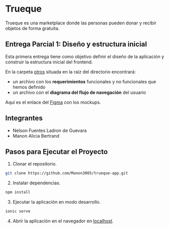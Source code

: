 # Trueque

Trueque es una marketplace donde las personas pueden donar y recibir objetos de forma gratuita.

## Entrega Parcial 1: Diseño y estructura inicial

Esta primera entrega tiene como objetivo definir el diseño de la aplicación y construir la estructura inicial del frontend.

En la carpeta [otros](./otros) situada en la raíz del directorio encontrará:
- un archivo con los **requerimientos** funcionales y no funcionales que hemos definido
- un archivo con el **diagrama del flujo de navegación** del usuario

Aquí es el enlace del [Figma](https://www.figma.com/design/QyCNtTY6XdMopfxlKUff8p/Mockups?node-id=0-1&p=f&t=oAyGktkurYPzOA1O-0) con los mockups.

## Integrantes
- Nelson Fuentes Ladron de Guevara
- Manon Alicia Bertrand

## Pasos para Ejecutar el Proyecto
1. Clonar el repositorio.
```bash
git clone https://github.com/Manon3005/trueque-app.git
```

2. Instalar dependencias.
```bash
npm install
```

3. Ejecutar la aplicación en modo desarrollo.
```bash
ionic serve
```
4. Abrir la aplicación en el navegador en [localhost](http://localhost:8100).
